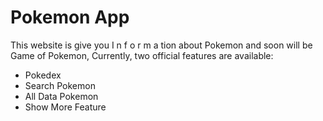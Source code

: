 # Pokemon App

This website is give you I n f o r m a tion about Pokemon and soon will be Game of Pokemon,
Currently, two official features are available:

- Pokedex
- Search Pokemon
- All Data Pokemon
- Show More Feature
